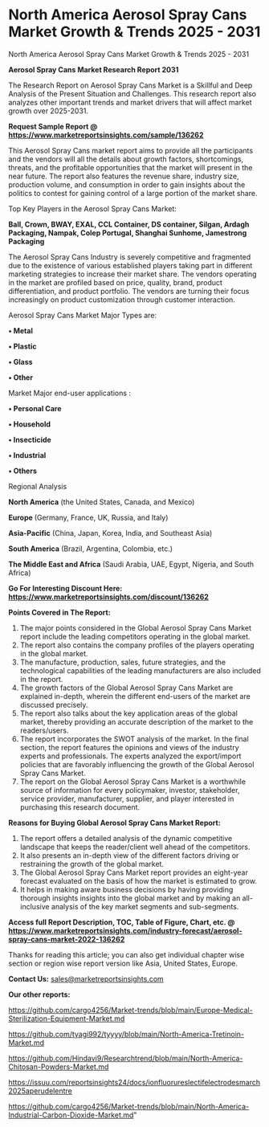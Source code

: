 # North America Aerosol Spray Cans Market Growth & Trends 2025 - 2031
North America Aerosol Spray Cans Market Growth & Trends 2025 - 2031

<strong>Aerosol Spray Cans Market Research Report 2031</strong>

The Research Report on Aerosol Spray Cans Market is a Skillful and Deep Analysis of the Present Situation and Challenges. This research report also analyzes other important trends and market drivers that will affect market growth over 2025-2031.

<strong>Request Sample Report @ <a href=https://www.marketreportsinsights.com/sample/136262>https://www.marketreportsinsights.com/sample/136262</a></strong>

This Aerosol Spray Cans market report aims to provide all the participants and the vendors will all the details about growth factors, shortcomings, threats, and the profitable opportunities that the market will present in the near future. The report also features the revenue share, industry size, production volume, and consumption in order to gain insights about the politics to contest for gaining control of a large portion of the market share.

Top Key Players in the Aerosol Spray Cans Market:

<strong>Ball, Crown, BWAY, EXAL, CCL Container, DS container, Silgan, Ardagh Packaging, Nampak, Colep Portugal, Shanghai Sunhome, Jamestrong Packaging</strong>

The Aerosol Spray Cans Industry is severely competitive and fragmented due to the existence of various established players taking part in different marketing strategies to increase their market share. The vendors operating in the market are profiled based on price, quality, brand, product differentiation, and product portfolio. The vendors are turning their focus increasingly on product customization through customer interaction.

Aerosol Spray Cans Market Major Types are:

<strong>• Metal

• Plastic

• Glass

• Other</strong>

Market Major end-user applications :

<strong>• Personal Care

• Household

• Insecticide

• Industrial

• Others</strong>

Regional Analysis

</u><strong><b>North America</b></strong> (the United States, Canada, and Mexico)

<strong><b>Europe </b></strong>(Germany, France, UK, Russia, and Italy)

<strong><b>Asia-Pacific</b></strong> (China, Japan, Korea, India, and Southeast Asia)

<strong><b>South America</b></strong> (Brazil, Argentina, Colombia, etc.)

<strong><b>The Middle East and Africa</b></strong> (Saudi Arabia, UAE, Egypt, Nigeria, and South Africa)

<strong>Go For Interesting Discount Here: <a href=https://www.marketreportsinsights.com/discount/136262>https://www.marketreportsinsights.com/discount/136262</a></strong>

<strong>Points Covered in The Report:</strong>
<ol>
  <li>The major points considered in the Global Aerosol Spray Cans Market report include the leading competitors operating in the global market.</li>
  <li>The report also contains the company profiles of the players operating in the global market.</li>
  <li>The manufacture, production, sales, future strategies, and the technological capabilities of the leading manufacturers are also included in the report.</li>
  <li>The growth factors of the Global Aerosol Spray Cans Market are explained in-depth, wherein the different end-users of the market are discussed precisely.</li>
  <li>The report also talks about the key application areas of the global market, thereby providing an accurate description of the market to the readers/users.</li>
  <li>The report incorporates the SWOT analysis of the market. In the final section, the report features the opinions and views of the industry experts and professionals. The experts analyzed the export/import policies that are favorably influencing the growth of the Global Aerosol Spray Cans Market.</li>
  <li>The report on the Global Aerosol Spray Cans Market is a worthwhile source of information for every policymaker, investor, stakeholder, service provider, manufacturer, supplier, and player interested in purchasing this research document.</li>
</ol>
<strong>Reasons for Buying Global Aerosol Spray Cans Market Report:</strong>

<ol>
  <li>The report offers a detailed analysis of the dynamic competitive landscape that keeps the reader/client well ahead of the competitors.</li>
  <li>It also presents an in-depth view of the different factors driving or restraining the growth of the global market.</li>
  <li>The Global Aerosol Spray Cans Market report provides an eight-year forecast evaluated on the basis of how the market is estimated to grow.</li>
  <li>It helps in making aware business decisions by having providing thorough insights insights into the global market and by making an all-inclusive analysis of the key market segments and sub-segments.</li>
</ol>
<strong>Access full Report Description, TOC, Table of Figure, Chart, etc. @ <a href=https://www.marketreportsinsights.com/industry-forecast/aerosol-spray-cans-market-2022-136262>https://www.marketreportsinsights.com/industry-forecast/aerosol-spray-cans-market-2022-136262</a></strong>


Thanks for reading this article; you can also get individual chapter wise section or region wise report version like Asia, United States, Europe.

<strong>Contact Us:</strong>
sales@marketreportsinsights.com

<strong>Our other reports:</strong>

<a href=https://github.com/cargo4256/Market-trends/blob/main/Europe-Medical-Sterilization-Equipment-Market.md>https://github.com/cargo4256/Market-trends/blob/main/Europe-Medical-Sterilization-Equipment-Market.md</a>

<a href=https://github.com/tyagi992/tyyyy/blob/main/North-America-Tretinoin-Market.md>https://github.com/tyagi992/tyyyy/blob/main/North-America-Tretinoin-Market.md</a>

<a href=https://github.com/Hindavi9/Researchtrend/blob/main/North-America-Chitosan-Powders-Market.md>https://github.com/Hindavi9/Researchtrend/blob/main/North-America-Chitosan-Powders-Market.md</a>

<a href=https://issuu.com/reportsinsights24/docs/ionfluorureslectifelectrodesmarch2025aperudelentre>https://issuu.com/reportsinsights24/docs/ionfluorureslectifelectrodesmarch2025aperudelentre</a>

<a href=https://github.com/cargo4256/Market-trends/blob/main/North-America-Industrial-Carbon-Dioxide-Market.md>https://github.com/cargo4256/Market-trends/blob/main/North-America-Industrial-Carbon-Dioxide-Market.md</a>"
